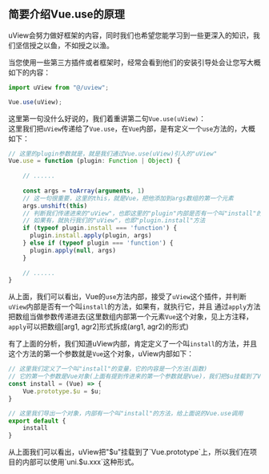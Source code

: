 ## 简要介绍Vue.use的原理

uView会努力做好框架的内容，同时我们也希望您能学习到一些更深入的知识，我们坚信授之以鱼，不如授之以渔。

当您使用一些第三方插件或者框架时，经常会看到他们的安装引导处会让您写大概如下的内容：

```js
import uView from "@/uview";

Vue.use(uView);
```

这里第一句没什么好说的，我们着重讲第二句`Vue.use(uView)`：  
这里我们把`uView`传递给了`Vue.use`，在`Vue`内部，是有定义一个`use`方法的，大概如下：  

```js
// 这里的plugin参数就是，就是我们通过Vue.use(uView)引入的"uView"
Vue.use = function (plugin: Function | Object) {
    
	// ......
	
	const args = toArray(arguments, 1)
	// 这一句很重要，这里的this，就是Vue，把他添加到args数组的第一个元素
	args.unshift(this)
	// 判断我们传递进来的"uView"，也即这里的"plugin"内部是否有一个叫"install"的方法
	// 如果有，就执行我们的"uView"，也即"plugin.install"方法
    if (typeof plugin.install === 'function') {
      plugin.install.apply(plugin, args)
    } else if (typeof plugin === 'function') {
      plugin.apply(null, args)
    }
	
	// ......
}
```

从上面，我们可以看出，Vue的`use`方法内部，接受了`uView`这个插件，并判断`uView`内部是否有一个叫`install`的方法，如果有，就执行它，并且
通过`apply`方法把数组当做参数传递进去(这里数组内部第一个元素`Vue`这个对象，见上方注释，`apply`可以把数组[arg1, agr2]形式拆成(arg1, agr2)的形式)


有了上面的分析，我们知道uView内部，肯定定义了一个叫`install`的方法，并且这个方法的第一个参数就是`Vue`这个对象，uView内部如下：

```js
// 这里我们定义了一个叫"install"的变量，它的内容是一个方法(函数)
// 它的第一个参数是Vue对象(上面有提到传进来的第一个参数就是Vue)，我们把$u挂载到了Vue.prototype中
const install = (Vue) => {
	Vue.prototype.$u = $u;
}

// 这里我们导出一个对象，内部有一个叫"install"的方法，给上面说的Vue.use调用
export default {
	install
}
```

从上面我们可以看出，uView把"$u"挂载到了`Vue.prototype`上，所以我们在项目的内部可以使用`uni.$u.xxx`这种形式。
